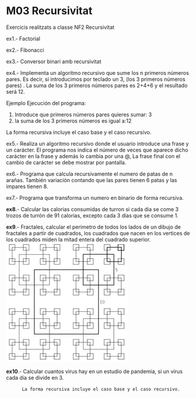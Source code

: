 # M03 Recursivitat 

   Exercicis realitzats a classe NF2 Recursivitat
   
   ex1.- Factorial
   
   ex2.- Fibonacci
   
   ex3.- Conversor binari amb recursivitat
   
   ex4.- Implementa un algoritmo recursivo que sume los n primeros números pares. Es decir, si introducimos por teclado un 3, (los 3   primeros números pares) . La suma de los 3 primeros números pares es 2+4+6 y el resultado será 12.
   
Ejemplo Ejecución del programa:

1. Introduce que primeros números pares quieres sumar: 3
2. la suma de los 3 primeros números es igual a:12

La forma recursiva incluye el caso base y el caso recursivo.
   
   ex5.- Realiza un algoritmo recursivo donde el usuario introduce una frase y un carácter. El programa nos indica el número de  veces que aparece dicho carácter en la frase y además  lo cambia por una @, La frase final con el cambio de carácter se debe mostrar por pantalla.
   
   ex6.- Programa que calcula recursivamente el numero de patas de n arañas.  También variación contando que las pares tienen 6 patas y las impares tienen 8.
   
   ex7.- Programa que transforma un numero en binario de forma recursiva.
   
   **ex8**.- Calcular las calorias consumidas de turron si cada dia se come 3 trozos de turrón de 91 calorias, excepto cada 3 dias que se consume 1.
   
   **ex9**.- Fractales, calcular el perimetro de todos los lados de un dibujo de fractales a partir de cuadrados, los cuadrados que nacen en los vertices de los cuadrados miden la mitad entera del cuadrado superior.
   ![Fractales](https://github.com/mikibardaji/M03/blob/master/uf2nf2/fractales.JPG)
   
   **ex10**.- Calcular cuantos virus hay en un estudio de pandemia, si un virus cada dia se divide en 3.

          La forma recursiva incluye el caso base y el caso recursivo.
